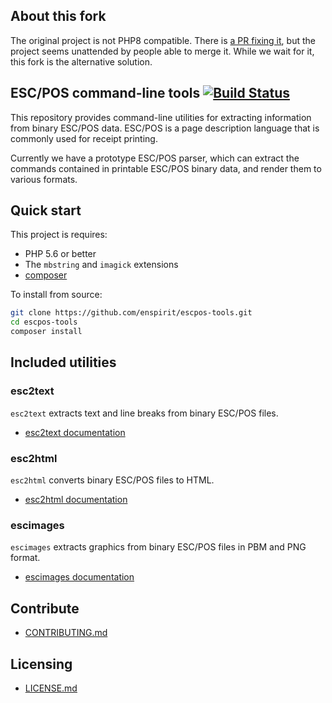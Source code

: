 ## About this fork

The original project is not PHP8 compatible. There is [a PR fixing it](https://github.com/receipt-print-hq/escpos-tools/pull/76), but the project seems unattended by people able to merge it. While we wait for it, this fork is the alternative solution.

ESC/POS command-line tools [![Build Status](https://travis-ci.org/receipt-print-hq/escpos-tools.svg?branch=master)](https://travis-ci.org/receipt-print-hq/escpos-tools)
--------------

This repository provides command-line utilities for extracting information from
binary ESC/POS data. ESC/POS is a page description language that is commonly
used for receipt printing.

Currently we have a prototype ESC/POS parser, which can extract the commands
contained in printable ESC/POS binary data, and render them to various formats.

## Quick start

This project is requires:

- PHP 5.6 or better
- The `mbstring` and `imagick` extensions
- [composer](https://getcomposer.org/)

To install from source:

```bash
git clone https://github.com/enspirit/escpos-tools.git
cd escpos-tools
composer install
```

## Included utilities

### esc2text

`esc2text` extracts text and line breaks from binary ESC/POS files.

- [esc2text documentation](doc/esc2text.md)

### esc2html

`esc2html` converts binary ESC/POS files to HTML.

- [esc2html documentation](doc/esc2html.md)

### escimages

`escimages` extracts graphics from binary ESC/POS files in PBM and PNG format.

- [escimages documentation](doc/escimages.md)

## Contribute

- [CONTRIBUTING.md](CONTRIBUTING.md)

## Licensing

- [LICENSE.md](LICENSE.md)
